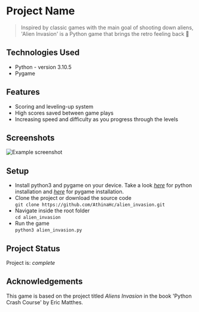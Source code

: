 # Project Name
> Inspired by classic games with the main goal of shooting down aliens, 'Alien Invasion' is a Python game that brings the retro feeling back 👾


## Technologies Used
- Python - version 3.10.5
- Pygame 


## Features
- Scoring and leveling-up system
- High scores saved between game plays
- Increasing speed and difficulty as you progress through the levels


## Screenshots
![Example screenshot](./images/screenshot.bmp)


## Setup
- Install python3 and pygame on your device. Take a look [_here_](https://www.python.org/downloads) for python installation and [_here_](https://www.pygame.org/wiki/GettingStarted) for pygame installation.
- Clone the project or download the source code\
`git clone https://github.com/AthinaHc/alien_invasion.git`
- Navigate inside the root folder\
`cd alien_invasion`
- Run the game\
`python3 alien_invasion.py`


## Project Status
Project is:  _complete_ 


## Acknowledgements  
This game is based on the project titled _Aliens Invasion_ in the book 'Python Crash Course' by Eric Matthes.
